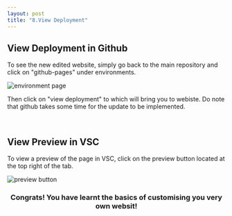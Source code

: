 ```yaml
---
layout: post
title: "8.View Deployment"
---
```

<style>
h3 {text-align: center;}
</style>
<h2>View Deployment in Github</h2>
<p>To see the new edited website, simply go back to the main repository and click on "github-pages" under environments.</p>
<img src= "https://dfslimjr.github.io/images/environment.png" alt="environment page">
<p>Then click on "view deployment" to which will bring you to webiste. Do note that github takes some time for the update to be implemented.</p>
<br />
<h2>View Preview in VSC</h2>
<p>To view a preview of the page in VSC, click on the preview button located at the top right of the  tab.</p>
<img src= "https://dfslimjr.github.io/images/preview.png" alt="preview button">
<br />
<h3>Congrats! You have learnt the basics of customising you very own websit!</h3>
